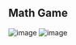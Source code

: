 ## Math Game
![image](https://github.com/osamasu/Math-Game/assets/97795269/2e67ab3f-ceb9-4602-b4de-910f8f1743dd)
![image](https://github.com/osamasu/Math-Game/assets/97795269/38dbd979-0478-4689-8a2f-bd0d3253b035)
